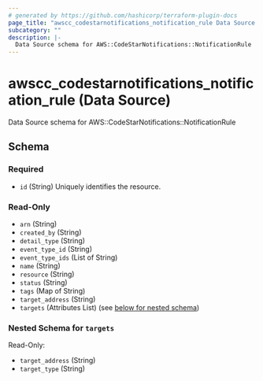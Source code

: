 ```yaml
---
# generated by https://github.com/hashicorp/terraform-plugin-docs
page_title: "awscc_codestarnotifications_notification_rule Data Source - terraform-provider-awscc"
subcategory: ""
description: |-
  Data Source schema for AWS::CodeStarNotifications::NotificationRule
---
```


# awscc_codestarnotifications_notification_rule (Data Source)

Data Source schema for AWS::CodeStarNotifications::NotificationRule



<!-- schema generated by tfplugindocs -->
## Schema

### Required

- `id` (String) Uniquely identifies the resource.

### Read-Only

- `arn` (String)
- `created_by` (String)
- `detail_type` (String)
- `event_type_id` (String)
- `event_type_ids` (List of String)
- `name` (String)
- `resource` (String)
- `status` (String)
- `tags` (Map of String)
- `target_address` (String)
- `targets` (Attributes List) (see [below for nested schema](#nestedatt--targets))

<a id="nestedatt--targets"></a>
### Nested Schema for `targets`

Read-Only:

- `target_address` (String)
- `target_type` (String)



